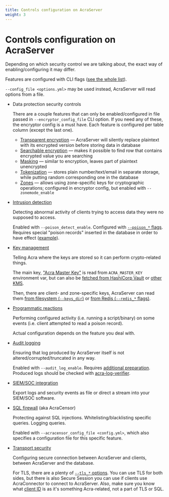 ```yaml
---
title: Controls configuration on AcraServer
weight: 3
---
```


# Controls configuration on AcraServer

Depending on which security control we are talking about, the exact way of enabling/configuring it may differ.

Features are configured with CLI flags ([see the whole list](/acra/configuring-maintaining/general-configuration/acra-server/#command-line-flags")).


`--config_file <options.yml>` may be used instead, AcraServer will read options from a file.

* Data protection security controls

  There are a couple features that can only be enabled/configured in file passed in `--encryptor_config_file` CLI option.
  If you need any of these, the encryptor config is a must have.
  Each feature is configured per table column (except the last one).

  * [Transparent encryption](/acra/security-controls/encryption/) —
    AcraServer will silently replace plaintext with its encrypted version before storing data in database
  * [Searchable encryption](/acra/security-controls/searchable-encryption/) —
    makes it possible to find row that contains encrypted value you are searching
  * [Masking](/acra/security-controls/masking/) —
    similar to encryption, leaves part of plaintext unencrypted
  * [Tokenization](/acra/security-controls/tokenization/) —
    stores plain number/text/email in separate storage, while putting random corresponding one in the database
  * [Zones](/acra/security-controls/zones) —
    allows using zone-specific keys for cryptographic operations;
    configured in encryptor config, but enabled with `--zonemode_enable`

* [Intrusion detection](/acra/security-controls/intrusion-detection/)

  Detecting abnormal activity of clients trying to access data they were no supposed to access.

  Enabled with `--poison_detect_enable`.
  Configured with [`--poison_*` flags](/acra/security-controls/intrusion-detection/#command-line-flags).
  Requires special "poison records" inserted in the database in order to have effect
  ([example](/acra/security-controls/intrusion-detection/#usage-example)).

* [Key management](/acra/security-controls/key-management/)

  Telling Acra where the keys are stored so it can perform crypto-related things.

  The main key, ["Acra Master Key"](/acra/security-controls/key-management/operations/generation/#master-keys)
  is read from `ACRA_MASTER_KEY` environment var, but can also be
  [fetched from HashiCorp Vault](/acra/configuring-maintaining/general-configuration/acra-server/#hashicorp-vault) or [other KMS](/acra/configuring-maintaining/key-storing/kms-integration/).

  Then, there are client- and zone-specific keys, AcraServer can read them
  [from filesystem (`--keys_dir`)](/acra/configuring-maintaining/general-configuration/acra-server/#keystore" ) or
  [from Redis (`--redis_*` flags)](/acra/configuring-maintaining/general-configuration/acra-server/#command-line-flags" ).

* [Programmatic reactions](/acra/security-controls/security-logging-and-events/programmatic-reactions/)

  Performing configured activity (i.e. running a script/binary)
  on some events (i.e. client attempted to read a poison record).

  Actual configuration depends on the feature you deal with.

* [Audit logging](/acra/security-controls/security-logging-and-events/audit-logging/)

  Ensuring that log produced by AcraServer itself is not altered/corrupted/truncated in any way.

  Enabled with `--audit_log_enable`. Requires
  [additional preparation](/acra/security-controls/security-logging-and-events/audit-logging/#how-setup-secure-logging).
  Produced logs should be checked with
  [acra-log-verifier](/acra/configuring-maintaining/general-configuration/acra-log-verifier/" ).

* [SIEM/SOC integration](/acra/security-controls/security-logging-and-events/siem-soc-integration/)

  Export logs and security events as file or direct a stream into your SIEM/SOC software.

* [SQL firewall](/acra/security-controls/sql-firewall/) (aka AcraCensor)

  Protecting against SQL injections. Whitelisting/blacklisting specific queries. Logging queries.

  Enabled with `--acracensor_config_file <config.yml>`, which also specifies a configuration file for this specific feature.

* [Transport security](/acra/security-controls/transport-security/)

  Configuring secure connection between AcraServer and clients, between AcraServer and the database.

  For TLS, there are a plenty of
  [`--tls_*` options](/acra/configuring-maintaining/general-configuration/acra-server/#tls).
  You can use TLS for both sides, but there is also Secure Session you can use if clients
  use AcraConnector to connect to AcraServer.
  Also, make sure you know what [client ID](/acra/guides/integrating-acra-server-into-infrastructure/client_id/)
  is as it's something Acra-related, not a part of TLS or SQL.
